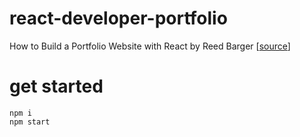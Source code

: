 # react-developer-portfolio
How to Build a Portfolio Website with React by Reed Barger [[source](https://www.freecodecamp.org/news/build-portfolio-website-react/)]

# get started
```
npm i
npm start 
```
